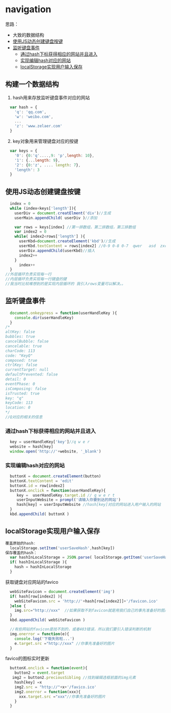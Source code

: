 # navigation
思路：
* 大致的数据结构
* [使用JS动态创建键盘按键](#使用JS动态创建键盘按键)
* [监听键盘事件](#监听键盘事件)
   * [通过hash下标获得相应的网站并且进入](#通过hash下标获得相应的网站并且进入)
   * [实现编辑hash对应的网站](#实现编辑hash对应的网站)
   * [localStorage实现用户输入保存](#localStorage实现用户输入保存)
## 构建一个数据结构
1. hash用来存放监听键盘事件对应的网站
```javascript
  var hash = {
    'q': 'qq.com',
    'w': 'weibo.com',
    ...
    'z': 'www.zelaer.com'
  }
```
2. key对象用来管理键盘对应的按键
```javascript
  var keys = {
    '0': {0:'q'....,9: 'p',length: 10},
    '1': {...length: 9},
    '2': {0:'z', .... length: 7},
    'length': 3
  }
```

## 使用JS动态创建键盘按键
```javascript
  index = 0
  while (index<keys['length']){
    userDiv = document.creatElment('div')//生成
    userMain.appendChild( userDiv )//添加

    var rows = keys[index] //第一排数组，第二排数组，第三排数组
    var index2 = 0
    while( index2<rows['length'] ){
      userKbd=document.createElement('kbd')//生成
      userKbd.textContent = rows[index2] //0-9 0-8 0-7  qwer   asd  zxc
      userDiv.appendChild(userKbd)//插入
      index2++
    }
      index++
  }
//外层循环负责实现每一行
//内层循环负责实现每一行键盘的键
//我当时比较难想到的是实现内层循环的 我引入rows变量可以解决。。
```

## 监听键盘事件
```javascript
  document.onkeypress = function(userHandleKey ){
    console.dir(userHandleKey)
  }
/*
altKey: false
bubbles: true
cancelBubble: false
cancelable: true
charCode: 113
code: "KeyQ"
composed: true
ctrlKey: false
currentTarget: null
defaultPrevented: false
detail: 0
eventPhase: 0
isComposing: false
isTrusted: true
key: "q"
keyCode: 113
location: 0
*/
//Q对应的相关的信息
```
### 通过hash下标获得相应的网站并且进入
```javascript
  key = userHandleKey['key']//q w e r
  website = hash[key]
  window.open('http://'+website, '_blank')
```
### 实现编辑hash对应的网站
```javascript
  buttonX = document.createElement(button)
  buttonX.textContent = 'edit'
  buttonX.id = row[index2]
  buttonX.onclick = function(userHandleKey){
     key =  userHandleKey.target.id // q w e r t
     userInputWebsite = prompt('请输入你要到达的网站')
     hash[key] = userInputWebsite //hash[key]对应的网站进入用户输入的网站
  }
  kbd.appendChild( buttonX )
```

## localStorage实现用户输入保存
```javascript
覆盖原始的hash:
  localStorage.setItem('userSaveHash',hash[key])
保存覆盖的hash：
  var hashInLocalStorage = JSON.parse( localStorage.getItem('userSaveHash') || null )
  if( hashInLocalStorage ){
    hash = hashInLocalStorage
  }
```
获取键盘对应网站的favico
```javascript
  webSiteFavicon = document.createElement('img')
  if( hash[row[index2] ){
    webSiteFavicon.src = 'http://'+hash[row[index2]]+'/favicon.ico'
  }else {
    img.src="http://xxx"  //如果获取不到favicon就是用我们自己的事先准备好的图片
  }
  kbd.appendChild( webSiteFavicon )

  //有些网站的favicon是找不到的，或者403错误，所以我们要引入错误判断的机制
  img.onerror = function(e){
    console.log('下载失败啦...')
    e.target.src ="http://xxx" //你事先准备好的图片
  }
```
favico的图标实时更新
```javascript
  buttonX.onclick = function(event){
    button2 = event.target
   img2 = button2.preciousSibling //找到编辑选框前面的img元素
    hash[key] =x 
    img2.src = "http://"+x+'/favico.ico'
    img2.onerror = function(xxx){
      xxx.target.src ="xxx"//你事先准备好的图片
    }
  }
```